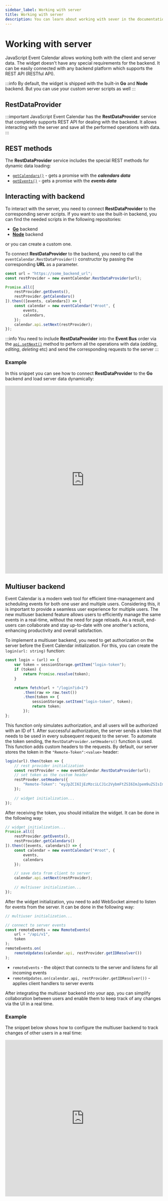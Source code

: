 ```yaml
---
sidebar_label: Working with server
title: Working with server
description: You can learn about working with sever in the documentation of the DHTMLX JavaScript Event Calendar library. Browse developer guides and API reference, try out code examples and live demos, and download a free 30-day evaluation version of DHTMLX Event Calendar.
---
```


# Working with server

JavaScript Event Calendar allows working both with the client and server data. The widget doesn't have any special requirements for the backend. It can be easily connected with any backend platform which supports the REST API (RESTful API).

:::info
By default, the widget is shipped with the built-in **Go** and **Node** backend. But you can use your custom server scripts as well
:::

## RestDataProvider

:::important
JavaScript Event Calendar has the **RestDataProvider** service that completely supports REST API for dealing with the backend. It allows interacting with the server and save all the performed operations with data.
:::

## REST methods

The **RestDataProvider** service includes the special REST methods for dynamic data loading:

- [`getCalendars()`](api/provider/rest_methods/js_eventcalendar_getcalendars_method.md) - gets a promise with the ***calendars data***
- [`getEvents()`](api/provider/rest_methods/js_eventcalendar_getevents_method.md) - gets a promise with the ***events data***

## Interacting with backend  

To interact with the server, you need to connect **RestDataProvider** to the corresponding server scripts. If you want to use the built-in backend, you can find the needed scripts in the following repositories:

- [**Go**](https://github.com/web-widgets/event-calendar-go) backend 
- [**Node**](https://github.com/web-widgets/event-calendar-node) backend 

or you can create a custom one.

To connect **RestDataProvider** to the backend, you need to call the `eventCalendar.RestDataProvider()` constructor by passing the corresponding **URL** as a parameter.

~~~js {1-2,12}
const url = "https://some_backend_url";
const restProvider = new eventCalendar.RestDataProvider(url);

Promise.all([
    restProvider.getEvents(),
    restProvider.getCalendars()
]).then(([events, calendars]) => {
    const calendar = new eventCalendar("#root", {
        events,
        calendars,
    });
    calendar.api.setNext(restProvider);
});
~~~

:::info
You need to include **RestDataProvider** into the **Event Bus** order via the [`api.setNext()`](api/internal/js_eventcalendar_setnext_method.md) method to perform all the operations with data (*adding*, *editing*, *deleting* etc) and send the corresponding requests to the server
:::

### Example

In this snippet you can see how to connect **RestDataProvider** to the **Go** backend and load server data dynamically:

<iframe src="https://snippet.dhtmlx.com/b3iubgj8?mode=js&tag=event_calendar" frameborder="0" class="snippet_iframe" width="100%" height="600"></iframe>

## Multiuser backend

Event Calendar is a modern web tool for efficient time-management and scheduling events for both one user and multiple users. Considering this, it is important to provide a seamless user experience for multiple users. The new multiuser backend feature allows users to efficiently manage the same events in a real-time, without the need for page reloads. As a result, end-users can collaborate and stay up-to-date with one another's actions, enhancing productivity and overall satisfaction.

To implement a multiuser backend, you need to get authorization on the server before the Event Calendar initialization. For this, you can create the `login(url: string)` function:

~~~js {}
const login = (url) => {
    var token = sessionStorage.getItem("login-token");
    if (token) {
        return Promise.resolve(token);
    }

    return fetch(url + "/login?id=1")
        .then(raw => raw.text())
        .then(token => {
            sessionStorage.setItem("login-token", token);
            return token;
        });
};
~~~

This function only simulates authorization, and all users will be authorized with an ID of 1. After successful authorization, the server sends a token that needs to be used in every subsequent request to the server. To automate the token sending, the `RestDataProvider.setHeaders()` function is used. This function adds custom headers to the requests. By default, our server stores the token in the `"Remote-Token":<value>` header:

~~~js {}
login(url).then(token => {
    // rest provider initialization
    const restProvider = new eventCalendar.RestDataProvider(url);
    // set token as the custom header
    restProvder.setHeaders({
        "Remote-Token": "eyJpZCI6IjEzMzciLCJ1c2VybmFtZSI6ImJpem9uZSIsImlhdC...",
    });
    
    // widget initialization...
});
~~~

After receiving the token, you should initialize the widget. It can be done in the following way:

~~~js {}
// widget initialization...
Promise.all([
    restProvider.getEvents(),
    restProvider.getCalendars()
]).then(([events, calendars]) => {
    const calendar = new eventCalendar("#root", {
        events,
        calendars
    });

    // save data from client to server
    calendar.api.setNext(restProvider);
    
    // multiuser initialization...
});
~~~

After the widget initialization, you need to add WebSocket aimed to listen for events from the server. It can be done in the following way:

~~~js {}
// multiuser initialization...

// connect to server events
const remoteEvents = new RemoteEvents(
    url + "/api/v1",
    token
);
remoteEvents.on(
    remoteUpdates(calendar.api, restProvider.getIDResolver())
);
~~~

- `remoteEvents` - the object that connects to the server and listens for all incoming events
- `remoteUpdates.on(calendar.api, restProvider.getIDResolver())` - applies client handlers to server events

After integrating the multiuser backend into your app, you can simplify collaboration between users and enable them to keep track of any changes via the UI in a real time.

### Example

The snippet below shows how to configure the multiuser backend to track changes of other users in a real time:

<iframe src="https://snippet.dhtmlx.com/ga85sc0x?mode=js" frameborder="0" class="snippet_iframe" width="100%" height="500"></iframe>
